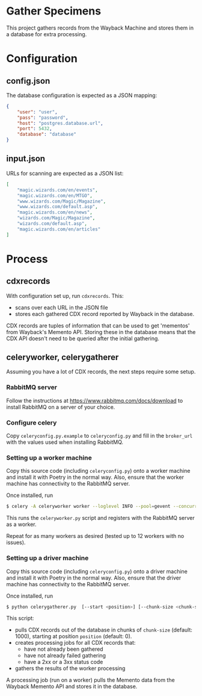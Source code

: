 Gather Specimens
================

This project gathers records from the Wayback Machine and stores them in a database
for extra processing.

# Configuration

## config.json

The database configuration is expected as a JSON mapping:

```json
{
    "user": "user",
    "pass": "password",
    "host": "postgres.database.url",
    "port": 5432,
    "database": "database"
}
```

## input.json

URLs for scanning are expected as a JSON list:

```json
[
    "magic.wizards.com/en/events",
    "magic.wizards.com/en/MTGO",
    "www.wizards.com/Magic/Magazine",
    "www.wizards.com/default.asp",
    "magic.wizards.com/en/news",
    "wizards.com/Magic/Magazine",
    "wizards.com/default.asp",
    "magic.wizards.com/en/articles"
]
```

# Process

## cdxrecords

With configuration set up, run `cdxrecords`. This:

- scans over each URL in the JSON file
- stores each gathered CDX record reported by Wayback in the database.

CDX records are tuples of information that can be used to get 'mementos' from Wayback's Memento API.
Storing these in the database means that the CDX API doesn't need to be queried after the initial gathering.

## celeryworker, celerygatherer

Assuming you have a lot of CDX records, the next steps require some setup.

### RabbitMQ server

Follow the instructions at https://www.rabbitmq.com/docs/download to install RabbitMQ on a server of your choice.

### Configure celery

Copy `celeryconfig.py.example` to `celeryconfig.py` and fill in the `broker_url` with the values used when installing RabbitMQ.

### Setting up a worker machine

Copy this source code (including `celeryconfig.py`) onto a worker machine and install it with Poetry in the normal way.
Also, ensure that the worker machine has connectivity to the RabbitMQ server.

Once installed, run

```bash
$ celery -A celeryworker worker --loglevel INFO --pool=gevent --concurrency=4
```

This runs the `celeryworker.py` script and registers with the RabbitMQ server as a worker.

Repeat for as many workers as desired (tested up to 12 workers with no issues).

### Setting up a driver machine

Copy this source code (including `celeryconfig.py`) onto a driver machine and install it with Poetry in the normal way.
Also, ensure that the driver machine has connectivity to the RabbitMQ server.

Once installed, run

```bash
$ python celerygatherer.py  [--start <position>] [--chunk-size <chunk-size>]
```

This script:
- pulls CDX records out of the database in chunks of `chunk-size` (default: 1000), starting at position `position` (default: 0).
- creates processing jobs for all CDX records that:
  - have not already been gathered
  - have not already failed gathering
  - have a 2xx or a 3xx status code
- gathers the results of the worker processing

A processing job (run on a worker) pulls the Memento data from the Wayback Memento API and stores it in the database.